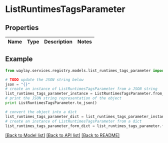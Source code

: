# ListRuntimesTagsParameter


## Properties

Name | Type | Description | Notes
------------ | ------------- | ------------- | -------------

## Example

```python
from waylay.services.registry.models.list_runtimes_tags_parameter import ListRuntimesTagsParameter

# TODO update the JSON string below
json = "{}"
# create an instance of ListRuntimesTagsParameter from a JSON string
list_runtimes_tags_parameter_instance = ListRuntimesTagsParameter.from_json(json)
# print the JSON string representation of the object
print ListRuntimesTagsParameter.to_json()

# convert the object into a dict
list_runtimes_tags_parameter_dict = list_runtimes_tags_parameter_instance.to_dict()
# create an instance of ListRuntimesTagsParameter from a dict
list_runtimes_tags_parameter_form_dict = list_runtimes_tags_parameter.from_dict(list_runtimes_tags_parameter_dict)
```
[[Back to Model list]](../README.md#documentation-for-models) [[Back to API list]](../README.md#documentation-for-api-endpoints) [[Back to README]](../README.md)


